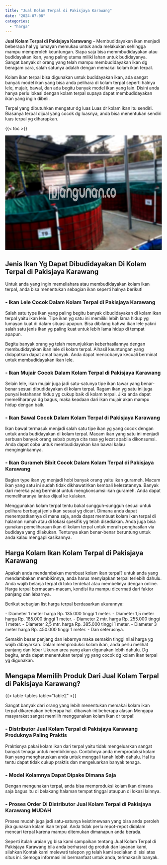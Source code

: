 ```yaml
---
title: "Jual Kolam Terpal di Pakisjaya Karawang"
date: "2024-07-08"
categories: 
  - "harga"
---
```


**Jual Kolam Terpal di Pakisjaya Karawang** – Membudidayakan ikan menjadi beberapa hal yg lumayan memukau untuk anda melakukan sehingga mampu memperoleh keuntungan. Siapa saja bisa memmbudidayakan atau budidayakan ikan, yang paling utama miliki lahan untuk budidayanya. Sangat banyak dr orang yang telah mampu membudidayakan ikan dg beragam cara, salah satunya adalah dengan memakai kolam ikan terpal.

Kolam ikan terpal bisa digunakan untuk budidayakan ikan, ada sangat banyak model ikan yang bisa anda pelihara di kolam terpal seperti halnya lele, mujair, bawal, dan ada begitu banyak model ikan yang lain. Disini anda hanya perlu lokasi dengan kolam terpal supaya dapat membudidayakan ikan yang ingin dibeli.

Terpal yang dibutuhkan mengatur dg luas Luas dr kolam ikan itu sendiri. Biasanya terpal dijual yang cocok dg luasnya, anda bisa menentukan sendiri luas terpal yg diharapkan.

{{< toc >}}

![Jual Kolam Terpal di Pakisjaya Karawang](/images/jual-kolam-terpal-44.png)

## Jenis Ikan Yg Dapat Dibudidayakan Di Kolam Terpal di Pakisjaya Karawang

Untuk anda yang ingin memeliahara atau membudidayakan kolam ikan terpal, anda bisa menentukan sebagian ikan seperti halnya berikut!

### \- Ikan Lele Cocok Dalam Kolam Terpal di Pakisjaya Karawang

Salah satu type ikan yang paling begitu banyak dibudidayakan di kolam ikan terpal yaitu ikan lele. Tipe ikan yg satu ini memiliki lebih lama hidup yg lumayan kuat di dalam situasi apapun. Bisa dibilang bahwa ikan lele yakni salah satu jenis ikan yg paling kuat untuk lebih lama hidup di tempat apapun.

Begitu banyak orang yg telah menunjukkan keberhasilannya dengan membudidayakan ikan lele di kolam terpal. Alhasil keuntungan yang didapatkan dapat amat banyak. Anda dapat mencobanya kecuali berminat untuk membudidayakan ikan lele.

### \- Ikan Mujair Cocok Dalam Kolam Terpal di Pakisjaya Karawang

Selain lele, ikan mujair juga jadi satu-satunya tipe ikan tawar yang benar-benar sesuai dibudidayakan di kolam terpal. Ragam ikan yg satu ini juga punyai ketahanan hidup yg cukup baik di kolam terpal. Jika anda dapat memeliharanya dg bagus, maka keadaan dari ikan mujair akan mampu hidup dengan baik.

### \- Ikan Bawal Cocok Dalam Kolam Terpal di Pakisjaya Karawang

Ikan bawal termasuk menjadi salah satu tipe ikan yg yang cocok dengan untuk anda budidayakan di kolam terpal. Macam ikan yang satu ini menjadi serbuan banyak orang sebab punya cita rasa yg lezat apabila dikonsumsi. Anda dapat coba untuk membudidayakan kan bawal kalau menginginkannya.

### \- Ikan Gurameh Bibit Cocok Dalam Kolam Terpal di Pakisjaya Karawang

Bagian type ikan yg menjadi hobi banyak orang yaitu ikan gurameh. Macam ikan yang satu ini sudah tidak dikhawatirkan kembali kelezatannya. Banyak dari mereka yang berminat untuk mengkonsumsi ikan gurameh. Anda dapat memeliharanya lantas dijual ke kulakan.

Menggunakan kolam terpal tentu bakal sungguh-sungguh sesuai untuk pelihara berbagai jenis ikan sesuai yg dicari. Dimana anda dapat menempatkannya di mana saja, anda dapat membuat kolam ikan terpal di halaman rumah atau di lokasi spesifik yg telah disediakan. Anda juga bisa gunakan pemeliharaan ikan di kolam terpal untuk meraih penghasilan via budidaya yang dilakukan. Tentunya akan benar-benar beruntung untuk anda kalau mengaplikasikannya.

## Harga Kolam Ikan Kolam Terpal di Pakisjaya Karawang

Apakah anda mendambakan membuat kolam ikan terpal? untuk anda yang mendambakan membikinnya, anda harus menyiapkan terpal terlebih dahulu. Anda wajib belanja terpal di toko terdekat atau membelinya dengan online. Harga terpal bermacam-macam, kondisi itu mampu dicermati dari faktor panjang dan lebarnya.

Berikut sebagian list harga terpal berdasarkan ukurannya:

\- Diameter 1 meter harga Rp. 135.000 tinggi 1 meter. - Diameter 1,5 meter harga Rp. 185.000 tinggi 1 meter. - Diameter 2 mtr. harga Rp. 255.000 tinggi 1 meter. - Diameter 2,5 mtr. harga Rp. 385.000 tinggi 1 meter. - Diameter 3 meter harga Rp. 450.000 tinggi 1 meter. - Dan seterusnya.

Semakin besar panjang dan lebarnya maka semakin tinggi nilai harga yg wajib dibayarkan. Dalam memproduksi kolam ikan, anda perlu melihat panjang dan lebar Ukuran area yang akan digunakan lebih dahulu. Dg begitu, anda dapat menentukan terpal yg yang cocok dg kolam ikan terpal yg digunakan.

## Mengapa Memilih Produk Dari Jual Kolam Terpal di Pakisjaya Karawang?

{{< table-tables table="table2" >}}

Sangat banyak dari orang yang lebih menentukan memakai kolam ikan terpal dikarenakan beberapa hal. dibawah ini beberapa alasan Mengapa masyarakat sangat memilih menggunakan kolam ikan dr terpal!

### \- Distributor Jual Kolam Terpal di Pakisjaya Karawang Produknya Paling Praktis

Praktisnya pakai kolam ikan dari terpal yaitu tidak mengeluarkan sangat banyak tenaga untuk membikinnya. Contohnya anda memproduksi kolam ikan yang mengharuskan anda untuk menggali tanah lebih dahulu. Hal itu tentu dapat tidak cukup praktis dan mengeluarkan banyak tenaga.

### \- Model Kolamnya Dapat Dipake Dimana Saja

Dengan mengunakan terpal, anda bisa memproduksi kolam ikan dimana saja bagus itu di belakang halaman tempat tinggal ataupun di lokasi lainnya.

### \- Proses Order Di Distributor Jual Kolam Terpal di Pakisjaya Karawang MUDAH

Proses mudah juga jadi satu-satunya keistimewaan yang bisa anda peroleh jika gunakan kolam ikan terpal. Anda tidak perlu repot-repot didalam mencari terpal karena mampu ditemukan dimanapun anda berada.

Seperti itulah uraian yg bisa kami sampaikan tentang Jual Kolam Terpal di Pakisjaya Karawang bila anda berhasrat dg produk dan layanan kami, silahkan Kontak kami melewati telepon yg telah kami sediakan di sisi atas situs ini. Semoga informasi ini bermanfaat untuk anda, terimakasih banyak.
